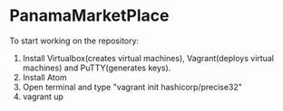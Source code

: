 # PanamaMarketPlace

To start working on the repository: 
  1. Install Virtualbox(creates virtual machines), Vagrant(deploys virtual machines) and PuTTY(generates keys).
  2. Install Atom 
  3. Open terminal and type "vagrant init hashicorp/precise32"
  4. vagrant up
  
